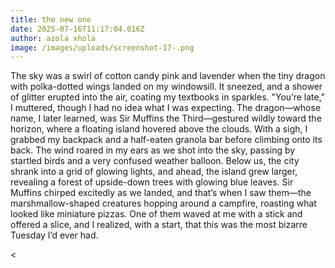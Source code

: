 ```yaml
---
title: the new one
date: 2025-07-16T11:17:04.016Z
author: azola xhola
image: /images/uploads/screenshot-17-.png
---
```



<!--StartFragment-->

The sky was a swirl of cotton candy pink and lavender when the tiny dragon with polka-dotted wings landed on my windowsill. It sneezed, and a shower of glitter erupted into the air, coating my textbooks in sparkles. "You’re late," I muttered, though I had no idea what I was expecting. The dragon—whose name, I later learned, was Sir Muffins the Third—gestured wildly toward the horizon, where a floating island hovered above the clouds. With a sigh, I grabbed my backpack and a half-eaten granola bar before climbing onto its back. The wind roared in my ears as we shot into the sky, passing by startled birds and a very confused weather balloon. Below us, the city shrank into a grid of glowing lights, and ahead, the island grew larger, revealing a forest of upside-down trees with glowing blue leaves. Sir Muffins chirped excitedly as we landed, and that’s when I saw them—the marshmallow-shaped creatures hopping around a campfire, roasting what looked like miniature pizzas. One of them waved at me with a stick and offered a slice, and I realized, with a start, that this was the most bizarre Tuesday I’d ever had.

<!--EndFragment-->

<